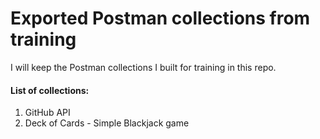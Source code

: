 # Exported Postman collections from training
I will keep the Postman collections I built for training in this repo.

####  List of collections:
1. GitHub API
2. Deck of Cards - Simple Blackjack game
